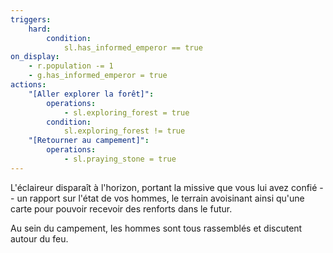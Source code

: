 ```yaml
---
triggers:
    hard:
        condition:
            sl.has_informed_emperor == true
on_display:
    - r.population -= 1
    - g.has_informed_emperor = true
actions:
    "[Aller explorer la forêt]":
        operations:
            - sl.exploring_forest = true
        condition:
            sl.exploring_forest != true
    "[Retourner au campement]":
        operations:
            - sl.praying_stone = true
---
```


L'éclaireur disparaît à l'horizon, portant la missive que vous lui avez confié -- un rapport sur l'état de vos hommes, le terrain avoisinant ainsi qu'une carte pour pouvoir recevoir des renforts dans le futur.

Au sein du campement, les hommes sont tous rassemblés et discutent autour du feu.
